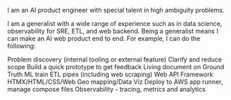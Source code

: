 I am an AI product engineer with special talent in high ambiguity problems.

I am a generalist with a wide range of experience such as in data science, observability for SRE, ETL, and web backend. Being a generalist means I can make an AI web product end to end. For example, I can do the following:

Problem discovery (internal tooling or external feature)
Clarify and reduce scope
Build a quick prototype to get feedback
Living document on Ground Truth
ML train
ETL pipes (including web scraping)
Web API Framework
HTMX/HTML/CSS/Web Geo mapping/Data Viz
Deploy to AWS app runner, manage compose files
Observability - tracing, metrics and analytics
